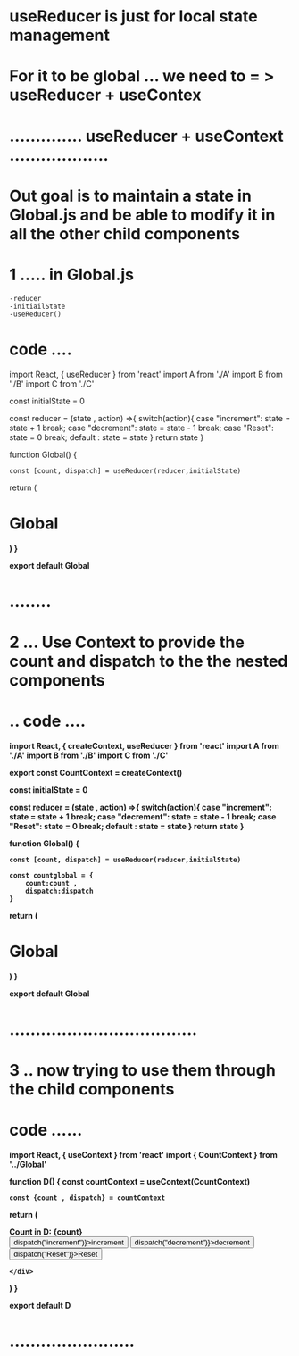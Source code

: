 # useReducer is just for local state management

# For it to be global ... we need to = > useReducer + useContex

# .............. useReducer + useContext ...................

# Out goal is to maintain a state in Global.js and be able to modify it in all the other child components

# 1 ..... in Global.js

    -reducer
    -initiailState
    -useReducer()

# code ....

import React, { useReducer } from 'react'
import A from './A'
import B from './B'
import C from './C'

const initialState = 0

const reducer = (state , action) =>{
switch(action){
case "increment":
state = state + 1
break;
case "decrement":
state = state - 1
break;
case "Reset":
state = 0
break;
default :
state = state
}
return state
}

function Global() {

    const [count, dispatch] = useReducer(reducer,initialState)

return (

<div>
<h1>Global</h1>
<A/>
<B/>
<C/>
</div>
)
}

export default Global

# ........

# 2 ... Use Context to provide the count and dispatch to the the nested components

# .. code ....

import React, { createContext, useReducer } from 'react'
import A from './A'
import B from './B'
import C from './C'

export const CountContext = createContext()

const initialState = 0

const reducer = (state , action) =>{
switch(action){
case "increment":
state = state + 1
break;
case "decrement":
state = state - 1
break;
case "Reset":
state = 0
break;
default :
state = state
}
return state
}

function Global() {

    const [count, dispatch] = useReducer(reducer,initialState)

    const countglobal = {
        count:count ,
        dispatch:dispatch
    }

return (
<div>
<h1>Global</h1>
<CountContext.Provider value={countglobal}>
<A/>
<B/>
<C/>
</CountContext.Provider>
</div>
)
}

export default Global

# ....................................

# 3 .. now trying to use them through the child components

# code ......

import React, { useContext } from 'react'
import { CountContext } from '../Global'

function D() {
const countContext = useContext(CountContext)

    const {count , dispatch} = countContext

return (
<div>

<div> Count in D: {count} </div>
    <button onClick={() => dispatch("increment")}>increment</button>
    <button onClick={() => dispatch("decrement")}>decrement</button>
    <button onClick={() => dispatch("Reset")}>Reset</button>

    </div>

)
}

export default D

# ........................
